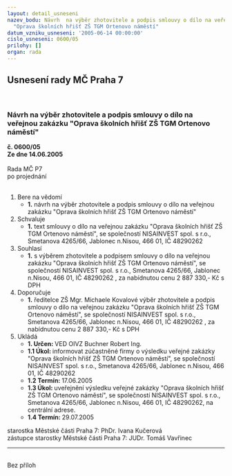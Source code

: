 ```yaml
---
layout: detail_usneseni
nazev_bodu: Návrh  na výběr zhotovitele a podpis smlouvy o dílo na veřejnou zakázku
  "Oprava školních hřišť ZŠ TGM Ortenovo náměstí"
datum_vzniku_usneseni: '2005-06-14 00:00:00'
cislo_usneseni: 0600/05
prilohy: []
organ: rada
---
```

<div id="ucUsn_pList" class="usn">
	<span><h2>Usnesení rady MČ Praha 7 </h2>
<br></span><div class="standBody">
<span><h3>Návrh  na výběr zhotovitele a podpis smlouvy o dílo na veřejnou zakázku "Oprava školních hřišť ZŠ TGM Ortenovo náměstí"</h3></span><div class="center">
		<strong>č. 0600/05</strong><br>
	</div>
<div class="center">
		<strong>Ze dne 14.06.2005</strong><br><br>
	</div>Rada MČ P7<br> po projednání<br><br><ol>
<li>Bere na vědomí<ul><li>
<strong>1.</strong> návrh na výběr zhotovitele a podpis smlouvy o dílo na veřejnou zakázku "Oprava školních hřišť ZŠ TGM Ortenovo náměstí"</li></ul>
</li>
<li>Schvaluje<ul><li>
<strong>1.</strong> text smlouvy o dílo na veřejnou zakázku "Oprava školních hřišť ZŠ TGM Ortenovo náměstí", se společností NISAINVEST spol. s r.o., Smetanova 4265/66, Jablonec n.Nisou, 466 01, IČ 48290262  </li></ul>
</li>
<li>Souhlasí<ul><li>
<strong>1.</strong> s výběrem zhotovitele a podpisem smlouvy o dílo  na veřejnou zakázku "Oprava školních hřišť ZŠ TGM Ortenovo náměstí", se společností NISAINVEST spol. s r.o., Smetanova 4265/66, Jablonec n.Nisou, 466 01, IČ 48290262 , za nabídnutou cenu  2 887 330,- Kč s DPH </li></ul>
</li>
<li>Doporučuje<ul><li>
<strong>1.</strong> ředitelce ZŠ Mgr. Michaele Kovalové výběr zhotovitele a podpis smlouvy o dílo na veřejnou zakázku "Oprava školních hřišť ZŠ TGM Ortenovo náměstí", se společností  NISAINVEST spol. s r.o., Smetanova 4265/66, Jablonec n.Nisou, 466 01, IČ 48290262 , za nabídnutou cenu 2 887 330,- Kč s DPH </li></ul>
</li>
<li>Ukládá<ul>
<li>
<strong>1. Určen: </strong>VED OIVZ Buchner Robert Ing.</li>
<li>
<strong>1.1 Úkol: </strong>informovat zúčastněné firmy o výsledku veřejné zakázky "Oprava školních hřišť ZŠ TGM Ortenovo náměstí", se společností  NISAINVEST spol. s r.o., Smetanova 4265/66, Jablonec n.Nisou, 466 01, IČ 48290262 </li>
<li>
<strong>1.2 Termín: </strong>17.06.2005</li>
<li>
<strong>1.3 Úkol: </strong>uveřejnění výsledku veřejné zakázky "Oprava školních hřišť ZŠ TGM Ortenovo náměstí", se společností  NISAINVEST spol. s r.o., Smetanova 4265/66, Jablonec n.Nisou, 466 01, IČ 48290262, na centrální adrese. </li>
<li>
<strong>1.4 Termín: </strong>29.07.2005</li>
</ul>
</li>
</ol>starostka Městské části Praha 7: PhDr. Ivana Kučerová<br>zástupce starostky Městské části Praha 7: JUDr. Tomáš Vavřinec <hr>
<br>Bez příloh</div>
</div>
